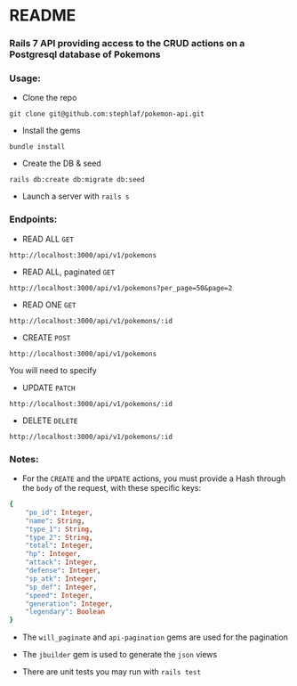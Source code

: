 # README

### Rails 7 API providing access to the CRUD actions on a Postgresql database of Pokemons

### Usage:
- Clone the repo
```
git clone git@github.com:stephlaf/pokemon-api.git
```
- Install the gems
```
bundle install
```
- Create the DB & seed
```
rails db:create db:migrate db:seed
```
- Launch a server with `rails s`

### Endpoints:
- READ ALL `GET`
```
http://localhost:3000/api/v1/pokemons
```
- READ ALL, paginated `GET`
```
http://localhost:3000/api/v1/pokemons?per_page=50&page=2
```
- READ ONE `GET`
```
http://localhost:3000/api/v1/pokemons/:id
```
- CREATE `POST`
```
http://localhost:3000/api/v1/pokemons
```

You will need to specify
- UPDATE `PATCH`
```
http://localhost:3000/api/v1/pokemons/:id
```
- DELETE `DELETE`
```
http://localhost:3000/api/v1/pokemons/:id
```

### Notes:
- For the `CREATE` and the `UPDATE` actions, you must provide a Hash through the `body` of the request, with these specific keys:
```ruby
{
	"po_id": Integer,
	"name": String,
	"type_1": String,
	"type_2": String,
	"total": Integer,
	"hp": Integer,
	"attack": Integer,
	"defense": Integer,
	"sp_atk": Integer,
	"sp_def": Integer,
	"speed": Integer,
	"generation": Integer,
	"legendary": Boolean
}
```
- The `will_paginate` and `api-pagination` gems are used for the pagination
- The `jbuilder` gem is used to generate the `json` views

- There are unit tests you may run with `rails test`
